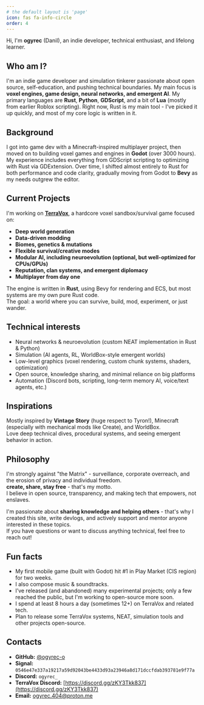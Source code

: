 ```yaml
---
# the default layout is 'page'
icon: fas fa-info-circle
order: 4
---
```


Hi, I'm **ogyrec** (Danil), an indie developer, technical enthusiast, and lifelong learner.

## Who am I?

I'm an indie game developer and simulation tinkerer passionate about open source, self-education, and pushing technical boundaries. 
My main focus is **voxel engines, game design, neural networks, and emergent AI**. 
My primary languages are **Rust**, **Python**, **GDScript**, and a bit of **Lua** (mostly from earlier Roblox scripting). Right now, Rust is my main tool - I've picked it up quickly, and most of my core logic is written in it.

## Background

I got into game dev with a Minecraft-inspired multiplayer project, then moved on to building voxel games and engines in **Godot** (over 3000 hours). 
My experience includes everything from GDScript scripting to optimizing with Rust via GDExtension. 
Over time, I shifted almost entirely to Rust for both performance and code clarity, gradually moving from Godot to **Bevy** as my needs outgrew the editor.

## Current Projects

I'm working on **[TerraVox](https://discord.gg/zKY3Tkk837)**, a hardcore voxel sandbox/survival game focused on:
- **Deep world generation**
- **Data-driven modding**
- **Biomes, genetics & mutations**
- **Flexible survival/creative modes**
- **Modular AI, including neuroevolution (optional, but well-optimized for CPUs/GPUs)**
- **Reputation, clan systems, and emergent diplomacy**
- **Multiplayer from day one**

The engine is written in **Rust**, using Bevy for rendering and ECS, but most systems are my own pure Rust code.  
The goal: a world where you can survive, build, mod, experiment, or just wander.

## Technical interests

- Neural networks & neuroevolution (custom NEAT implementation in Rust & Python)
- Simulation (AI agents, RL, WorldBox-style emergent worlds)
- Low-level graphics (voxel rendering, custom chunk systems, shaders, optimization)
- Open source, knowledge sharing, and minimal reliance on big platforms
- Automation (Discord bots, scripting, long-term memory AI, voice/text agents, etc.)

## Inspirations

Mostly inspired by **Vintage Story** (huge respect to Tyron!), Minecraft (especially with mechanical mods like Create), and WorldBox.  
Love deep technical dives, procedural systems, and seeing emergent behavior in action.

## Philosophy

I'm strongly against "the Matrix" - surveillance, corporate overreach, and the erosion of privacy and individual freedom.  
**create, share, stay free** - that's my motto.  
I believe in open source, transparency, and making tech that empowers, not enslaves.

I'm passionate about **sharing knowledge and helping others** - that's why I created this site, write devlogs, and actively support and mentor anyone interested in these topics.  
If you have questions or want to discuss anything technical, feel free to reach out!


## Fun facts

- My first mobile game (built with Godot) hit #1 in Play Market (CIS region) for two weeks.
- I also compose music & soundtracks.
- I’ve released (and abandoned) many experimental projects; only a few reached the public, but I'm working to open-source more soon.
- I spend at least 8 hours a day (sometimes 12+) on TerraVox and related tech.
- Plan to release some TerraVox systems, NEAT, simulation tools and other projects open-source.

## Contacts

- **GitHub:** [@ogyrec-o](https://github.com/ogyrec-o)
- **Signal:** `0546e47e337a19217a59d92043be4433d93a23946a8d171dccfdab393781e9f77a`
- **Discord:** `ogyrec_`
- **TerraVox Discord:** [https://discord.gg/zKY3Tkk837](https://discord.gg/zKY3Tkk837)
- **Email:** ogyrec.404@proton.me